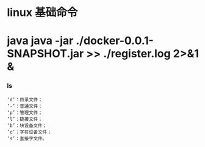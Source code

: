 # linux 基础命令
# java java -jar ./docker-0.0.1-SNAPSHOT.jar >> ./register.log 2>&1 &
### ls
```shell
‘d’：目录文件；
‘-’：普通文件；
‘p’：管理文件；
‘l’：链接文件；
‘b’：块设备文件；
’c‘：字符设备文件；
‘s’：套接字文件。
```